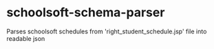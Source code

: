 # schoolsoft-schema-parser
Parses schoolsoft schedules from 'right_student_schedule.jsp' file into readable json
